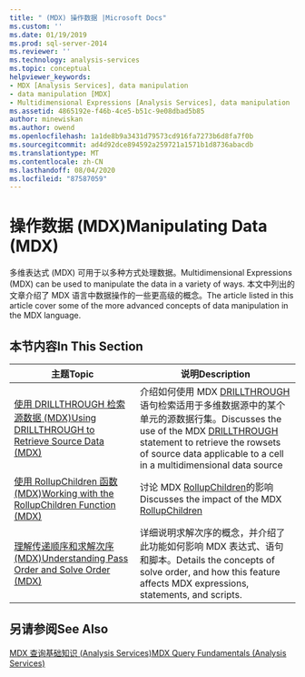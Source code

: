 ```yaml
---
title: " (MDX) 操作数据 |Microsoft Docs"
ms.custom: ''
ms.date: 01/19/2019
ms.prod: sql-server-2014
ms.reviewer: ''
ms.technology: analysis-services
ms.topic: conceptual
helpviewer_keywords:
- MDX [Analysis Services], data manipulation
- data manipulation [MDX]
- Multidimensional Expressions [Analysis Services], data manipulation
ms.assetid: 4865192e-f46b-4ce5-b51c-9e08dbad5b85
author: minewiskan
ms.author: owend
ms.openlocfilehash: 1a1de8b9a3431d79573cd916fa7273b6d8fa7f0b
ms.sourcegitcommit: ad4d92dce894592a259721a1571b1d8736abacdb
ms.translationtype: MT
ms.contentlocale: zh-CN
ms.lasthandoff: 08/04/2020
ms.locfileid: "87587059"
---
```

# <a name="manipulating-data-mdx"></a><span data-ttu-id="184bb-102">操作数据 (MDX)</span><span class="sxs-lookup"><span data-stu-id="184bb-102">Manipulating Data (MDX)</span></span>

<span data-ttu-id="184bb-103">多维表达式 (MDX) 可用于以多种方式处理数据。</span><span class="sxs-lookup"><span data-stu-id="184bb-103">Multidimensional Expressions (MDX) can be used to manipulate the data in a variety of ways.</span></span> <span data-ttu-id="184bb-104">本文中列出的文章介绍了 MDX 语言中数据操作的一些更高级的概念。</span><span class="sxs-lookup"><span data-stu-id="184bb-104">The article listed in this article cover some of the more advanced concepts of data manipulation in the MDX language.</span></span>

## <a name="in-this-section"></a><span data-ttu-id="184bb-105">本节内容</span><span class="sxs-lookup"><span data-stu-id="184bb-105">In This Section</span></span>

|<span data-ttu-id="184bb-106">主题</span><span class="sxs-lookup"><span data-stu-id="184bb-106">Topic</span></span>|<span data-ttu-id="184bb-107">说明</span><span class="sxs-lookup"><span data-stu-id="184bb-107">Description</span></span>|  
|-----------|-----------------|  
|[<span data-ttu-id="184bb-108">使用 DRILLTHROUGH 检索源数据 (MDX)</span><span class="sxs-lookup"><span data-stu-id="184bb-108">Using DRILLTHROUGH to Retrieve Source Data &#40;MDX&#41;</span></span>](mdx-data-manipulation-retrieve-source-data-using-drillthrough.md)|<span data-ttu-id="184bb-109">介绍如何使用 MDX [DRILLTHROUGH](/sql/mdx/mdx-data-manipulation-drillthrough) 语句检索适用于多维数据源中的某个单元的源数据行集。</span><span class="sxs-lookup"><span data-stu-id="184bb-109">Discusses the use of the MDX [DRILLTHROUGH](/sql/mdx/mdx-data-manipulation-drillthrough) statement to retrieve the rowsets of source data applicable to a cell in a multidimensional data source</span></span>|  
|[<span data-ttu-id="184bb-110">使用 RollupChildren 函数 (MDX)</span><span class="sxs-lookup"><span data-stu-id="184bb-110">Working with the RollupChildren Function &#40;MDX&#41;</span></span>](mdx-data-manipulation-rollupchildren-function.md)|<span data-ttu-id="184bb-111">讨论 MDX [RollupChildren](/sql/mdx/rollupchildren-mdx)的影响</span><span class="sxs-lookup"><span data-stu-id="184bb-111">Discusses the impact of the MDX [RollupChildren](/sql/mdx/rollupchildren-mdx)</span></span>
|[<span data-ttu-id="184bb-112">理解传递顺序和求解次序 (MDX)</span><span class="sxs-lookup"><span data-stu-id="184bb-112">Understanding Pass Order and Solve Order &#40;MDX&#41;</span></span>](mdx-data-manipulation-understanding-pass-order-and-solve-order.md)|<span data-ttu-id="184bb-113">详细说明求解次序的概念，并介绍了此功能如何影响 MDX 表达式、语句和脚本。</span><span class="sxs-lookup"><span data-stu-id="184bb-113">Details the concepts of solve order, and how this feature affects MDX expressions, statements, and scripts.</span></span>|  

<!-- ??

|[Script for Search and Replace] function on the analysis of multidimensional data.|

GeneMi is removing this commented row because it is unclear what article its link meant to link to.
Also, I had to add its leading '|' character, for consistency to aid bulk automated updated to our markdown source code.

GeneMi , 2019/01/19
-->

## <a name="see-also"></a><span data-ttu-id="184bb-114">另请参阅</span><span class="sxs-lookup"><span data-stu-id="184bb-114">See Also</span></span>

[<span data-ttu-id="184bb-115">MDX 查询基础知识 (Analysis Services)</span><span class="sxs-lookup"><span data-stu-id="184bb-115">MDX Query Fundamentals (Analysis Services)</span></span>](mdx-query-fundamentals-analysis-services.md)

